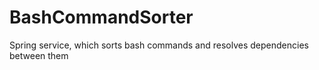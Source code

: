 # BashCommandSorter
Spring service, which sorts bash commands and resolves dependencies between them
